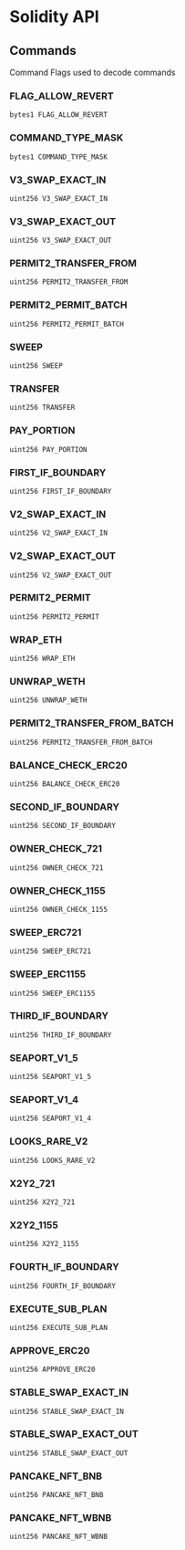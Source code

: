 # Solidity API

## Commands

Command Flags used to decode commands

### FLAG_ALLOW_REVERT

```solidity
bytes1 FLAG_ALLOW_REVERT
```

### COMMAND_TYPE_MASK

```solidity
bytes1 COMMAND_TYPE_MASK
```

### V3_SWAP_EXACT_IN

```solidity
uint256 V3_SWAP_EXACT_IN
```

### V3_SWAP_EXACT_OUT

```solidity
uint256 V3_SWAP_EXACT_OUT
```

### PERMIT2_TRANSFER_FROM

```solidity
uint256 PERMIT2_TRANSFER_FROM
```

### PERMIT2_PERMIT_BATCH

```solidity
uint256 PERMIT2_PERMIT_BATCH
```

### SWEEP

```solidity
uint256 SWEEP
```

### TRANSFER

```solidity
uint256 TRANSFER
```

### PAY_PORTION

```solidity
uint256 PAY_PORTION
```

### FIRST_IF_BOUNDARY

```solidity
uint256 FIRST_IF_BOUNDARY
```

### V2_SWAP_EXACT_IN

```solidity
uint256 V2_SWAP_EXACT_IN
```

### V2_SWAP_EXACT_OUT

```solidity
uint256 V2_SWAP_EXACT_OUT
```

### PERMIT2_PERMIT

```solidity
uint256 PERMIT2_PERMIT
```

### WRAP_ETH

```solidity
uint256 WRAP_ETH
```

### UNWRAP_WETH

```solidity
uint256 UNWRAP_WETH
```

### PERMIT2_TRANSFER_FROM_BATCH

```solidity
uint256 PERMIT2_TRANSFER_FROM_BATCH
```

### BALANCE_CHECK_ERC20

```solidity
uint256 BALANCE_CHECK_ERC20
```

### SECOND_IF_BOUNDARY

```solidity
uint256 SECOND_IF_BOUNDARY
```

### OWNER_CHECK_721

```solidity
uint256 OWNER_CHECK_721
```

### OWNER_CHECK_1155

```solidity
uint256 OWNER_CHECK_1155
```

### SWEEP_ERC721

```solidity
uint256 SWEEP_ERC721
```

### SWEEP_ERC1155

```solidity
uint256 SWEEP_ERC1155
```

### THIRD_IF_BOUNDARY

```solidity
uint256 THIRD_IF_BOUNDARY
```

### SEAPORT_V1_5

```solidity
uint256 SEAPORT_V1_5
```

### SEAPORT_V1_4

```solidity
uint256 SEAPORT_V1_4
```

### LOOKS_RARE_V2

```solidity
uint256 LOOKS_RARE_V2
```

### X2Y2_721

```solidity
uint256 X2Y2_721
```

### X2Y2_1155

```solidity
uint256 X2Y2_1155
```

### FOURTH_IF_BOUNDARY

```solidity
uint256 FOURTH_IF_BOUNDARY
```

### EXECUTE_SUB_PLAN

```solidity
uint256 EXECUTE_SUB_PLAN
```

### APPROVE_ERC20

```solidity
uint256 APPROVE_ERC20
```

### STABLE_SWAP_EXACT_IN

```solidity
uint256 STABLE_SWAP_EXACT_IN
```

### STABLE_SWAP_EXACT_OUT

```solidity
uint256 STABLE_SWAP_EXACT_OUT
```

### PANCAKE_NFT_BNB

```solidity
uint256 PANCAKE_NFT_BNB
```

### PANCAKE_NFT_WBNB

```solidity
uint256 PANCAKE_NFT_WBNB
```

